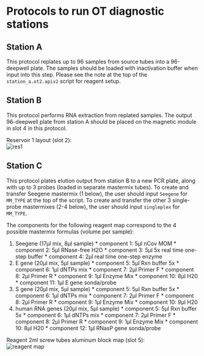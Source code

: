 # Protocols to run OT diagnostic stations

## Station A
This protocol replates up to 96 samples from source tubes into a 96-deepwell plate. The samples should be loaded with inactivation buffer when input into this step. Please see the note at the top of the `station_a.ot2.apiv2` script for reagent setup.

## Station B
This protocol performs RNA extraction from replated samples. The output 96-deepwell plate from station A should be placed on the magnetic module in slot 4 in this protocol.  

Reservoir 1 layout (slot 2):  
![res1](https://opentrons-protocol-library-website.s3.amazonaws.com/custom-README-images/covid+spain/S5/reservoir_setup_UPDATE.png)  

## Station C
This protocol plates elution output from station B to a new PCR plate, along with up to 3 probes (loaded in separate mastermix tubes). To create and transfer Seegene mastermix (1 below), the user should input `Seegene` for `MM_TYPE` at the top of the script. To create and transfer the other 3 single-probe mastermixes (2-4 below), the user should input `singleplex` for `MM_TYPE`.

The components for the following reagent map correspond to the 4 possible mastermix formulas (volume per sample):
  1. Seegene (17µl mix, 8µl sample)
    * component 1: 5µl nCov MOM
    * component 2: 5µl RNase-free H2O
    * component 3: 5µl 5x real time one-step buffer
    * component 4: 2µl real time one-step enzyme
  2. E gene (20µl mix, 5µl sample)
    * component 5: 5µl Rxn buffer 5x
    * component 6: 1µl dNTPs mix
    * component 7: 2µl Primer F
    * component 8: 2µl Primer R
    * component 9: 1µl Enzyme Mix
    * component 10: 8µl H20
    * component 11: 1µl E gene sonda/probe
  3. S gene (20µl mix, 5µl sample)
    * component 5: 5µl Rxn buffer 5x
    * component 6: 1µl dNTPs mix
    * component 7: 2µl Primer F
    * component 8: 2µl Primer R
    * component 9: 1µl Enzyme Mix
    * component 10: 9µl H20
  4. human RNA genes (20µl mix, 5µl sample)
    * component 5: 5µl Rxn buffer 5x
    * component 6: 1µl dNTPs mix
    * component 7: 2µl Primer F
    * component 8: 2µl Primer R
    * component 9: 1µl Enzyme Mix
    * component 10: 8µl H20
    * component 12: 1µl RNasP gene sonda/probe

Reagent 2ml screw tubes aluminum block map (slot 5):  
![reagent map](https://opentrons-protocol-library-website.s3.amazonaws.com/custom-README-images/covid+spain/S5/mastermix_map_UPDATE2.png)
